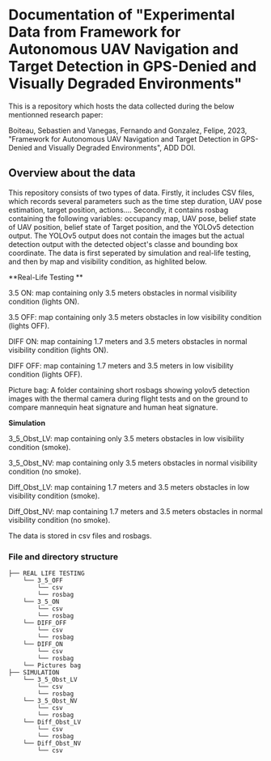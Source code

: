 # Documentation of "Experimental Data from Framework for Autonomous UAV Navigation and Target Detection in GPS-Denied and Visually Degraded Environments"

This is a repository which hosts the data collected during the below mentionned research paper:

Boiteau, Sebastien and Vanegas, Fernando and Gonzalez, Felipe, 2023, "Framework for Autonomous UAV Navigation and Target Detection in GPS-Denied and Visually Degraded Environments", ADD DOI.

## Overview about the data

This repository consists of two types of data. Firstly, it includes CSV files, which records several parameters such as the time step duration, UAV pose estimation, target position, actions....
Secondly, it contains rosbag containing the following variables: occupancy map, UAV pose, belief state of UAV position, belief state of Target position, and the YOLOv5 detection output. The YOLOv5 output does not contain the images but the actual detection output with the detected object's classe and bounding box coordinate. 
The data is first seperated by simulation and real-life testing, and then by map and visibility condition, as highlited below. 

**Real-Life Testing **

3.5 ON: map containing only 3.5 meters obstacles in normal visibility condition (lights ON).

3.5 OFF: map containing only 3.5 meters obstacles in low visibility condition (lights OFF).

DIFF ON: map containing 1.7 meters and 3.5 meters obstacles in normal visibility condition (lights ON).

DIFF OFF: map containing 1.7 meters and 3.5 meters in low visibility condition (lights OFF).

Picture bag: A folder containing short rosbags showing yolov5 detection images with the thermal camera during flight tests and on the ground to compare mannequin heat signature and human heat signature.


**Simulation**

3_5_Obst_LV: map containing only 3.5 meters obstacles in low visibility condition (smoke).

3_5_Obst_NV: map containing only 3.5 meters obstacles in normal visibility condition (no smoke).

Diff_Obst_LV: map containing 1.7 meters and 3.5 meters obstacles in low visibility condition (smoke).

Diff_Obst_NV: map containing 1.7 meters and 3.5 meters obstacles in normal visibility condition (no smoke).


The data is stored in csv files and rosbags.

### File and directory structure

```
├── REAL LIFE TESTING                    
    └── 3_5_OFF
        └── csv
        └── rosbag
    └── 3_5_ON
        └── csv
        └── rosbag
    └── DIFF_OFF
        └── csv
        └── rosbag
    └── DIFF_ON
        └── csv
        └── rosbag
    └── Pictures bag
├── SIMULATION
    └── 3_5_Obst_LV
        └── csv
        └── rosbag
    └── 3_5_Obst_NV
        └── csv
        └── rosbag
    └── Diff_Obst_LV
        └── csv
        └── rosbag
    └── Diff_Obst_NV
        └── csv
      
```
